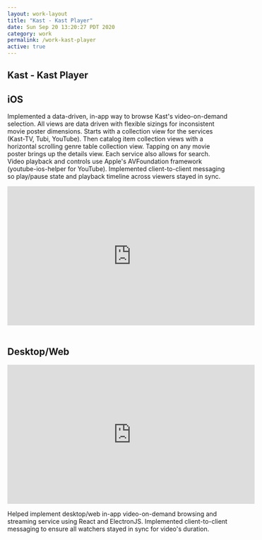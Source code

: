 ```yaml
---
layout: work-layout
title: "Kast - Kast Player"
date: Sun Sep 20 13:20:27 PDT 2020
category: work
permalink: /work-kast-player
active: true
---
```

<h2 class="header main">Kast - Kast Player</h2>

<h2 class="header main">iOS</h2>

Implemented a data-driven, in-app way to browse Kast's video-on-demand selection.
All views are data driven with flexible sizings for inconsistent movie poster dimensions. 
Starts with a collection view for the services (Kast-TV, Tubi, YouTube).
Then catalog item collection views with a horizontal scrolling genre table collection view. Tapping on any movie poster brings up the details view.
Each service also allows for search.  
Video playback and controls use Apple's AVFoundation framework (youtube-ios-helper for YouTube). Implemented client-to-client messaging so play/pause state and playback timeline across viewers stayed in sync.
<div class="youtube-wrapper">
  <iframe
    width="560"
    height="315"
    src="https://www.youtube.com/embed/poXUsda_qzE"
    frameborder="0" allow="accelerometer; autoplay; clipboard-write; encrypted-media; gyroscope; picture-in-picture"
    allowfullscreen>
  </iframe>
</div>

<br>

<h2 class="header main">Desktop/Web</h2>
<div class="youtube-wrapper">
  <iframe
    width="560"
    height="315"
    src="https://www.youtube.com/embed/I5MQ-IlcYRQ"
    frameborder="0"
    allow="accelerometer; autoplay; clipboard-write; encrypted-media; gyroscope; picture-in-picture"
    allowfullscreen>
  </iframe>
</div>  

Helped implement desktop/web in-app video-on-demand browsing and streaming service using React and ElectronJS. Implemented client-to-client messaging to ensure all watchers stayed in sync for video's duration.